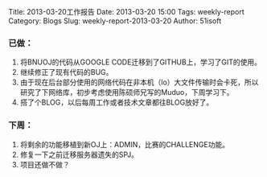 Title: 2013-03-20工作报告
Date: 2013-03-20 15:00
Tags: weekly-report
Category: Blogs
Slug: weekly-report-2013-03-20
Author: 51isoft

### 已做：

1.  将BNUOJ的代码从GOOGLE CODE迁移到了GITHUB上，学习了GIT的使用。
2.  继续修正了现有代码的BUG。
3.  由于现在后台部分使用的网络代码在非本机（lo）大文件传输时会卡死，所以研究了下网络库，初步考虑使用陈硕师兄写的Muduo，下周学习下。
4.  搭了个BLOG，以后每周工作或者技术文章都往BLOG放好了。

### 下周：

1.  将剩余的功能移植到新OJ上：ADMIN，比赛的CHALLENGE功能。
2.  修复一下之前迁移服务器遗失的SPJ。
3.  项目还做不做？